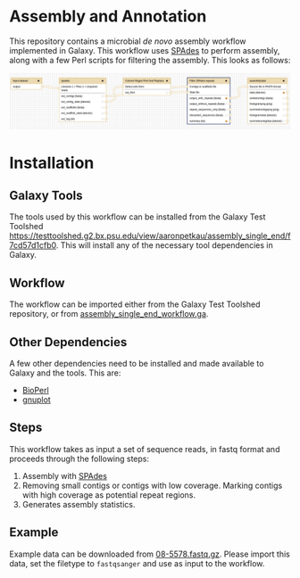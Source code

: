 Assembly and Annotation
=======================

This repository contains a microbial *de novo* assembly workflow implemented in Galaxy.  This workflow uses [SPAdes][] to perform assembly, along with a few Perl scripts for filtering the assembly.  This looks as follows:

![assembly_single_end.png][]

Installation
============

Galaxy Tools
-------------------------

The tools used by this workflow can be installed from the Galaxy Test Toolshed <https://testtoolshed.g2.bx.psu.edu/view/aaronpetkau/assembly_single_end/f7cd57d1cfb0>.  This will install any of the necessary tool dependencies in Galaxy.

Workflow
--------

The workflow can be imported either from the Galaxy Test Toolshed repository, or from [assembly_single_end_workflow.ga][].

Other Dependencies
------------------

A few other dependencies need to be installed and made available to Galaxy and the tools.  This are:

* [BioPerl][]
* [gnuplot][]

Steps
-----

This workflow takes as input a set of sequence reads, in fastq format and proceeds through the following steps:

1. Assembly with [SPAdes]
2. Removing small contigs or contigs with low coverage.  Marking contigs with high coverage as potential repeat regions.
3. Generates assembly statistics.

Example
-------

Example data can be downloaded from [08-5578.fastq.gz][].  Please import this data, set the filetype to `fastqsanger` and use as input to the workflow.

[Galaxy]: https://galaxyproject.org/
[SPAdes]: http://bioinf.spbau.ru/spades
[Galaxy Test Toolshed]: https://testtoolshed.g2.bx.psu.edu
[BioPerl]: http://www.bioperl.org/wiki/Main_Page
[gnuplot]: http://www.gnuplot.info/
[assembly_single_end_workflow.ga]: workflows/assembly_single_end/assembly_single_end_workflow.ga
[08-5578.fastq.gz]: data/08-5578.fastq.gz
[assembly_single_end.png]: images/assembly_single_end.png
